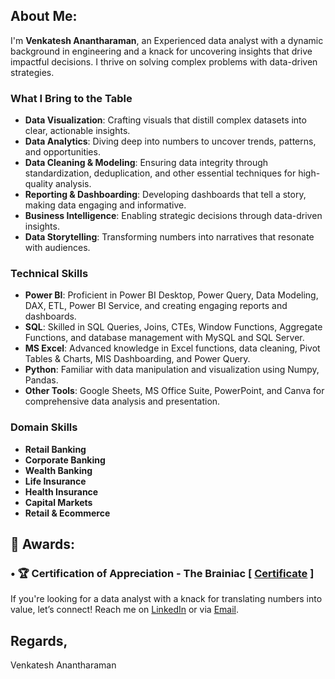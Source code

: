 ## About Me:

I'm **Venkatesh Anantharaman**, an Experienced data analyst with a dynamic background in engineering and a knack for uncovering insights that drive impactful decisions. I thrive on solving complex problems with data-driven strategies.

### What I Bring to the Table

- **Data Visualization**: Crafting visuals that distill complex datasets into clear, actionable insights.
- **Data Analytics**: Diving deep into numbers to uncover trends, patterns, and opportunities.
- **Data Cleaning & Modeling**: Ensuring data integrity through standardization, deduplication, and other essential techniques for high-quality analysis.
- **Reporting & Dashboarding**: Developing dashboards that tell a story, making data engaging and informative.
- **Business Intelligence**: Enabling strategic decisions through data-driven insights.
- **Data Storytelling**: Transforming numbers into narratives that resonate with audiences.

### Technical Skills

- **Power BI**: Proficient in Power BI Desktop, Power Query, Data Modeling, DAX, ETL, Power BI Service, and creating engaging reports and dashboards.
- **SQL**: Skilled in SQL Queries, Joins, CTEs, Window Functions, Aggregate Functions, and database management with MySQL and SQL Server.
- **MS Excel**: Advanced knowledge in Excel functions, data cleaning, Pivot Tables & Charts, MIS Dashboarding, and Power Query.
- **Python**: Familiar with data manipulation and visualization using Numpy, Pandas.
- **Other Tools**: Google Sheets, MS Office Suite, PowerPoint, and Canva for comprehensive data analysis and presentation.

### Domain Skills

- **Retail Banking**
- **Corporate Banking**
- **Wealth Banking**
- **Life Insurance**
- **Health Insurance**
- **Capital Markets**
- **Retail & Ecommerce**


## 🏅 Awards:
### • 🏆 **Certification of Appreciation - The Brainiac** [ [Certificate](https://github.com/Venkatesh-Anantharaman/Assets/issues/1) ]


If you're looking for a data analyst with a knack for translating numbers into value, let’s connect! Reach me on [LinkedIn](https://www.linkedin.com/in/venkatesh-anantharaman/) or via [Email](mailto:venky.anantha@gmail.com).

Regards,
-
Venkatesh Anantharaman
